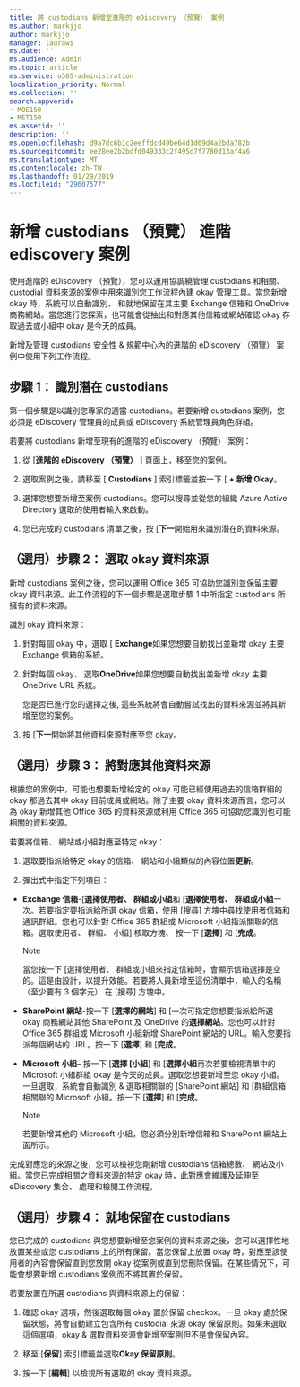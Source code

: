 ```yaml
---
title: 將 custodians 新增至進階的 eDiscovery （預覽） 案例
ms.author: markjjo
author: markjjo
manager: laurawi
ms.date: ''
ms.audience: Admin
ms.topic: article
ms.service: o365-administration
localization_priority: Normal
ms.collection: ''
search.appverid:
- MOE150
- MET150
ms.assetid: ''
description: ''
ms.openlocfilehash: d9a7dc6b1c2eeffdcd49be64d1d09d4a2bda782b
ms.sourcegitcommit: ee28ee2b2bdfd049333c2f495d7f7780d13af4a6
ms.translationtype: MT
ms.contentlocale: zh-TW
ms.lasthandoff: 01/29/2019
ms.locfileid: "29607577"
---
```

# <a name="add-custodians-to-an-advanced-ediscovery-preview-case"></a>新增 custodians （預覽） 進階 ediscovery 案例

使用進階的 eDiscovery （預覽），您可以運用協調繞管理 custodians 和相關、 custodial 資料來源的案例中用來識別您工作流程內建 okay 管理工具。當您新增 okay 時，系統可以自動識別、 和就地保留在其主要 Exchange 信箱和 OneDrive 商務網站。當您進行您探索，也可能會從抽出和對應其他信箱或網站確認 okay 存取過去或小組中 okay 是今天的成員。

新增及管理 custodians 安全性 & 規範中心內的進階的 eDiscovery （預覽） 案例中使用下列工作流程。 

## <a name="step-1-identify-potential-custodians"></a>步驟 1： 識別潛在 custodians

第一個步驟是以識別您專家的適當 custodians。若要新增 custodians 案例，您必須是 eDiscovery 管理員的成員或 eDiscovery 系統管理員角色群組。   

若要將 custodians 新增至現有的進階的 eDiscovery （預覽） 案例：

1. 從 [**進階的 eDiscovery （預覽）** ] 頁面上，移至您的案例。
 
2. 選取案例之後，請移至 [ **Custodians** ] 索引標籤並按一下 [ **+ 新增 Okay**。 
 
3. 選擇您想要新增至案例 custodians。您可以搜尋並從您的組織 Azure Active Directory 選取的使用者輸入來啟動。
 
4. 您已完成的 custodians 清單之後，按 [**下一**開始用來識別潛在的資料來源。 
   
## <a name="optional-step-2-select-custodian-data-sources"></a>（選用）步驟 2： 選取 okay 資料來源

新增 custodians 案例之後，您可以運用 Office 365 可協助您識別並保留主要 okay 資料來源。此工作流程的下一個步驟是選取步驟 1 中所指定 custodians 所擁有的資料來源。 

識別 okay 資料來源： 

1. 針對每個 okay 中，選取 [ **Exchange**如果您想要自動找出並新增 okay 主要 Exchange 信箱的系統。 
 
2. 針對每個 okay、 選取**OneDrive**如果您想要自動找出並新增 okay 主要 OneDrive URL 系統。 

    您是否已進行您的選擇之後, 這些系統將會自動嘗試找出的資料來源並將其新增至您的案例。
 
4. 按 [**下一**開始將其他資料來源對應至您 okay。

## <a name="optional-step-3-map-additional-data-sources"></a>（選用）步驟 3： 將對應其他資料來源

根據您的案例中，可能也想要新增給定的 okay 可能已經使用過去的信箱群組的 okay 那過去其中 okay 目前成員或網站。除了主要 okay 資料來源而言，您可以為 okay 新增其他 Office 365 的資料來源或利用 Office 365 可協助您識別也可能相關的資料來源。 

若要將信箱、 網站或小組對應至特定 okay：
1. 選取要指派給特定 okay 的信箱、 網站和小組類似的內容位置**更新**。 

2. 彈出式中指定下列項目：
   
  -  **Exchange 信箱**-[**選擇使用者、 群組或小組**和 [**選擇使用者、 群組或小組**一次。若要指定要指派給所選 okay 信箱，使用 [搜尋] 方塊中尋找使用者信箱和通訊群組。您也可以針對 Office 365 群組或 Microsoft 小組指派關聯的信箱。選取使用者、 群組、 小組] 核取方塊、 按一下 [**選擇**] 和 [**完成**。

      > [!NOTE]
      > 當您按一下 [選擇使用者、 群組或小組來指定信箱時，會顯示信箱選擇是空的。這是由設計，以提升效能。若要將人員新增至這份清單中，輸入的名稱 （至少要有 3 個字元） 在 [搜尋] 方塊中。
     
   - **SharePoint 網站**-按一下 [**選擇的網站**] 和 [一次可指定您想要指派給所選 okay 商務網站其他 SharePoint 及 OneDrive 的**選擇網站**。您也可以針對 Office 365 群組或 Microsoft 小組新增 SharePoint 網站的 URL。輸入您要指派每個網站的 URL。按一下 [**選擇**] 和 [**完成**。
   - **Microsoft 小組**– 按一下 [**選擇 [小組**] 和 [**選擇小組**再次若要檢視清單中的 Microsoft 小組群組 okay 是今天的成員。選取您想要新增至您 okay 小組。一旦選取，系統會自動識別 & 選取相關聯的 [SharePoint 網站] 和 [群組信箱相關聯的 Microsoft 小組。按一下 [**選擇**] 和 [**完成**。
        
      > [!NOTE]
      > 若要新增其他的 Microsoft 小組，您必須分別新增信箱和 SharePoint 網站上面所示。

完成對應您的來源之後，您可以檢視您剛新增 custodians 信箱總數、 網站及小組。當您已完成相關之資料來源的特定 okay 時，此對應會維護及延伸至 eDiscovery 集合、 處理和檢閱工作流程。 

## <a name="optional-step-4-place-custodians-on-hold"></a>（選用）步驟 4： 就地保留在 custodians

 您已完成的 custodians 與您想要新增至您案例的資料來源之後，您可以選擇性地放置某些或您 custodians 上的所有保留。當您保留上放置 okay 時，對應至該使用者的內容會保留直到您放開 okay 從案例或直到您刪除保留。在某些情況下，可能會想要新增 custodians 案例而不將其置於保留。 

若要放置在所選 custodians 與資料來源上的保留：

1. 確認 okay 選項，然後選取每個 okay 置於保留 checkox。一旦 okay 處於保留狀態，將會自動建立包含所有 custodial 來源 okay 保留原則。如果未選取這個選項，okay & 選取資料來源會新增至案例但不是會保留內容。

2. 移至 [**保留**] 索引標籤並選取**Okay 保留原則**。 

3. 按一下 [**編輯**] 以檢視所有選取的 okay 資料來源。
